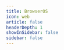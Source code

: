 ```yaml
---
title: BrowserOS
icon: web
article: false
headerDepth: 1
showInSidebar: false
sidebar: false
---
```



<div id="emulator-container">
    <div id="screen_container"></div>
</div>

<script>

export default {
  name: 'Emulator',
  mounted() {
    let script = document.createElement('script')
    script.src = '/toys/lib/libv86.js'
    // Create a new instance of the V86 emulator when the component is mounted
    script.onload = () => {
        const emulator = new V86({
        wasm_path: '/toys/lib/v86.wasm',
        memory_size: 512 * 1024 * 1024,
        vga_memory_size: 8 * 1024 * 1024,
        screen_container: document.getElementById('screen_container'),
        initial_state: {
            url: '/toys/os/images/debian-state-base.bin',
        },
        filesystem: {
            baseurl: '/toys/os/images/debian-9p-rootfs-flat/',
        },
        autostart: true,
        });
    };
    document.head.appendChild(script);
  },
};
</script>

<style scoped>
/* Add any styles you need for your emulator container */
#emulator-container {
  /* Example styles */
  width: 100%;
  height: 100%;
}
</style>